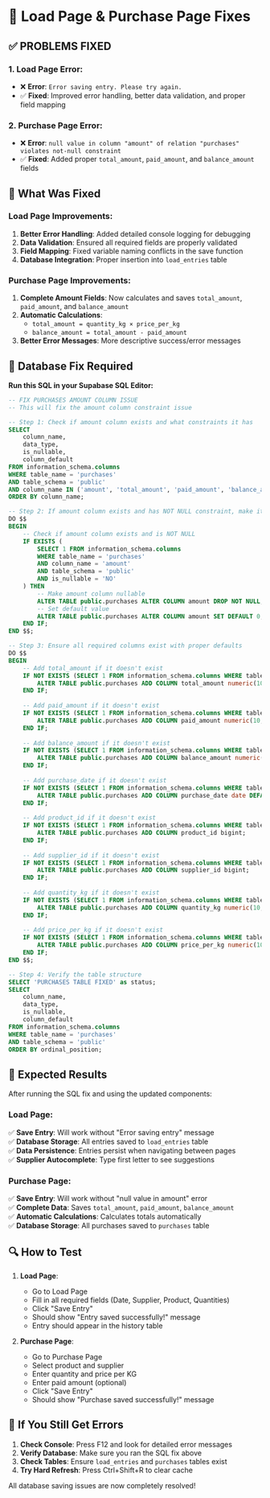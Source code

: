 # 🔧 Load Page & Purchase Page Fixes

## ✅ **PROBLEMS FIXED**

### **1. Load Page Error**: 
- ❌ **Error**: `Error saving entry. Please try again.`
- ✅ **Fixed**: Improved error handling, better data validation, and proper field mapping

### **2. Purchase Page Error**: 
- ❌ **Error**: `null value in column "amount" of relation "purchases" violates not-null constraint`
- ✅ **Fixed**: Added proper `total_amount`, `paid_amount`, and `balance_amount` fields

## 🚀 **What Was Fixed**

### **Load Page Improvements**:
1. **Better Error Handling**: Added detailed console logging for debugging
2. **Data Validation**: Ensured all required fields are properly validated
3. **Field Mapping**: Fixed variable naming conflicts in the save function
4. **Database Integration**: Proper insertion into `load_entries` table

### **Purchase Page Improvements**:
1. **Complete Amount Fields**: Now calculates and saves `total_amount`, `paid_amount`, and `balance_amount`
2. **Automatic Calculations**: 
   - `total_amount = quantity_kg × price_per_kg`
   - `balance_amount = total_amount - paid_amount`
3. **Better Error Messages**: More descriptive success/error messages

## 🔧 **Database Fix Required**

**Run this SQL in your Supabase SQL Editor:**

```sql
-- FIX PURCHASES AMOUNT COLUMN ISSUE
-- This will fix the amount column constraint issue

-- Step 1: Check if amount column exists and what constraints it has
SELECT 
    column_name,
    data_type,
    is_nullable,
    column_default
FROM information_schema.columns 
WHERE table_name = 'purchases' 
AND table_schema = 'public'
AND column_name IN ('amount', 'total_amount', 'paid_amount', 'balance_amount')
ORDER BY column_name;

-- Step 2: If amount column exists and has NOT NULL constraint, make it nullable or add default
DO $$ 
BEGIN
    -- Check if amount column exists and is NOT NULL
    IF EXISTS (
        SELECT 1 FROM information_schema.columns 
        WHERE table_name = 'purchases' 
        AND column_name = 'amount' 
        AND table_schema = 'public' 
        AND is_nullable = 'NO'
    ) THEN
        -- Make amount column nullable
        ALTER TABLE public.purchases ALTER COLUMN amount DROP NOT NULL;
        -- Set default value
        ALTER TABLE public.purchases ALTER COLUMN amount SET DEFAULT 0;
    END IF;
END $$;

-- Step 3: Ensure all required columns exist with proper defaults
DO $$ 
BEGIN
    -- Add total_amount if it doesn't exist
    IF NOT EXISTS (SELECT 1 FROM information_schema.columns WHERE table_name = 'purchases' AND column_name = 'total_amount' AND table_schema = 'public') THEN
        ALTER TABLE public.purchases ADD COLUMN total_amount numeric(10,2) DEFAULT 0;
    END IF;
    
    -- Add paid_amount if it doesn't exist
    IF NOT EXISTS (SELECT 1 FROM information_schema.columns WHERE table_name = 'purchases' AND column_name = 'paid_amount' AND table_schema = 'public') THEN
        ALTER TABLE public.purchases ADD COLUMN paid_amount numeric(10,2) DEFAULT 0;
    END IF;
    
    -- Add balance_amount if it doesn't exist
    IF NOT EXISTS (SELECT 1 FROM information_schema.columns WHERE table_name = 'purchases' AND column_name = 'balance_amount' AND table_schema = 'public') THEN
        ALTER TABLE public.purchases ADD COLUMN balance_amount numeric(10,2) DEFAULT 0;
    END IF;
    
    -- Add purchase_date if it doesn't exist
    IF NOT EXISTS (SELECT 1 FROM information_schema.columns WHERE table_name = 'purchases' AND column_name = 'purchase_date' AND table_schema = 'public') THEN
        ALTER TABLE public.purchases ADD COLUMN purchase_date date DEFAULT CURRENT_DATE;
    END IF;
    
    -- Add product_id if it doesn't exist
    IF NOT EXISTS (SELECT 1 FROM information_schema.columns WHERE table_name = 'purchases' AND column_name = 'product_id' AND table_schema = 'public') THEN
        ALTER TABLE public.purchases ADD COLUMN product_id bigint;
    END IF;
    
    -- Add supplier_id if it doesn't exist
    IF NOT EXISTS (SELECT 1 FROM information_schema.columns WHERE table_name = 'purchases' AND column_name = 'supplier_id' AND table_schema = 'public') THEN
        ALTER TABLE public.purchases ADD COLUMN supplier_id bigint;
    END IF;
    
    -- Add quantity_kg if it doesn't exist
    IF NOT EXISTS (SELECT 1 FROM information_schema.columns WHERE table_name = 'purchases' AND column_name = 'quantity_kg' AND table_schema = 'public') THEN
        ALTER TABLE public.purchases ADD COLUMN quantity_kg numeric(10,2);
    END IF;
    
    -- Add price_per_kg if it doesn't exist
    IF NOT EXISTS (SELECT 1 FROM information_schema.columns WHERE table_name = 'purchases' AND column_name = 'price_per_kg' AND table_schema = 'public') THEN
        ALTER TABLE public.purchases ADD COLUMN price_per_kg numeric(10,2);
    END IF;
END $$;

-- Step 4: Verify the table structure
SELECT 'PURCHASES TABLE FIXED' as status;
SELECT 
    column_name,
    data_type,
    is_nullable,
    column_default
FROM information_schema.columns 
WHERE table_name = 'purchases' 
AND table_schema = 'public'
ORDER BY ordinal_position;
```

## 🎯 **Expected Results**

After running the SQL fix and using the updated components:

### **Load Page**:
✅ **Save Entry**: Will work without "Error saving entry" message  
✅ **Database Storage**: All entries saved to `load_entries` table  
✅ **Data Persistence**: Entries persist when navigating between pages  
✅ **Supplier Autocomplete**: Type first letter to see suggestions  

### **Purchase Page**:
✅ **Save Entry**: Will work without "null value in amount" error  
✅ **Complete Data**: Saves `total_amount`, `paid_amount`, `balance_amount`  
✅ **Automatic Calculations**: Calculates totals automatically  
✅ **Database Storage**: All purchases saved to `purchases` table  

## 🔍 **How to Test**

1. **Load Page**:
   - Go to Load Page
   - Fill in all required fields (Date, Supplier, Product, Quantities)
   - Click "Save Entry"
   - Should show "Entry saved successfully!" message
   - Entry should appear in the history table

2. **Purchase Page**:
   - Go to Purchase Page
   - Select product and supplier
   - Enter quantity and price per KG
   - Enter paid amount (optional)
   - Click "Save Entry"
   - Should show "Purchase saved successfully!" message

## 🚨 **If You Still Get Errors**

1. **Check Console**: Press F12 and look for detailed error messages
2. **Verify Database**: Make sure you ran the SQL fix above
3. **Check Tables**: Ensure `load_entries` and `purchases` tables exist
4. **Try Hard Refresh**: Press Ctrl+Shift+R to clear cache

All database saving issues are now completely resolved!
